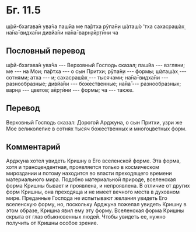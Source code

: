 # Бг. 11.5
ш́рӣ-бхагава̄н ува̄ча
паш́йа ме па̄ртха рӯпа̄н̣и
ш́аташ́о ’тха сахасраш́ах̣
на̄на̄-видха̄ни дивйа̄ни
на̄на̄-варн̣а̄кр̣тӣни ча
## Пословный перевод

ш́рӣ-бхагава̄н ува̄ча --- Верховный Господь сказал; паш́йа --- взгляни; ме
--- на Мои; па̄ртха --- о сын Притхи; рӯпа̄н̣и --- формы; ш́аташ́ах̣ ---
сотнями; атха --- и; сахасраш́ах̣ --- тысячами; на̄на̄-видха̄ни ---
разнообразные; дивйа̄ни --- божественные; на̄на̄ --- разнообразных; варн̣а
--- цветов; а̄кр̣тӣни --- формы; ча --- также.

## Перевод

Верховный Господь сказал: Дорогой Арджуна, о сын Притхи, узри же Мое
великолепие в сотнях тысяч божественных и многоцветных форм.

## Комментарий

Арджуна хотел увидеть Кришну в Его вселенской форме. Эта форма, хотя и
трансцендентная, проявляется только в космическом мироздании и потому
находится во власти преходящего времени материального мира. Подобно
материальной природе, вселенская форма Кришны бывает и проявлена, и
непроявлена. В отличие от других форм Кришны, она преходяща и не имеет
вечного места в духовном мире. Преданные Господа не испытывают желания
увидеть Его вселенскую форму, но, поскольку Арджуна пожелал увидеть
Кришну в этом образе, Кришна явил ему эту форму. Вселенская форма Кришны
скрыта от глаз обыкновенных людей. Чтобы увидеть ее, нужно получить от
Кришны особое зрение.
